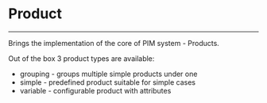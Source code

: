 # Product

---------

Brings the implementation of the core of PIM system - Products.

Out of the box 3 product types are available:
* grouping - groups multiple simple products under one
* simple - predefined product suitable for simple cases
* variable - configurable product with attributes
